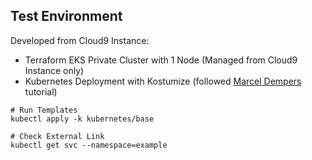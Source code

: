 ## Test Environment

Developed from Cloud9 Instance:

- Terraform EKS Private Cluster with 1 Node (Managed from Cloud9 Instance only)
- Kubernetes Deployment with Kostumize (followed [Marcel Dempers](https://github.com/marcel-dempers/docker-development-youtube-series/tree/master/kubernetes/kustomize) tutorial)

``` 
# Run Templates
kubectl apply -k kubernetes/base

# Check External Link
kubectl get svc --namespace=example
```
